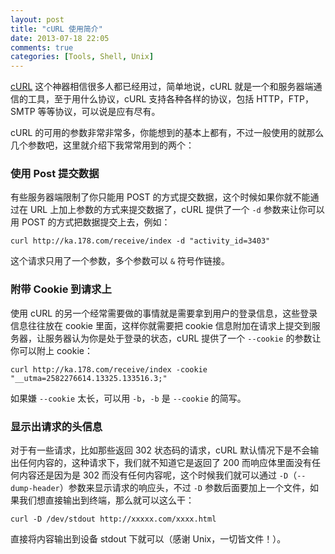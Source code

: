 ```yaml
---
layout: post
title: "cURL 使用简介"
date: 2013-07-18 22:05
comments: true
categories: [Tools, Shell, Unix]
--- 
```


[cURL](http://curl.haxx.se/) 这个神器相信很多人都已经用过，简单地说，cURL 就是一个和服务器端通信的工具，至于用什么协议，cURL 支持各种各样的协议，包括 HTTP，FTP，SMTP 等等协议，可以说是应有尽有。

cURL 的可用的参数非常非常多，你能想到的基本上都有，不过一般使用的就那么几个参数吧，这里就介绍下我常常用到的两个：

### 使用 Post 提交数据

有些服务器端限制了你只能用 POST 的方式提交数据，这个时候如果你就不能通过在 URL 上加上参数的方式来提交数据了，cURL 提供了一个 `-d` 参数来让你可以用 POST 的方式把数据提交上去，例如：

```
curl http://ka.178.com/receive/index -d "activity_id=3403"
```

这个请求只用了一个参数，多个参数可以 `&` 符号作链接。

### 附带 Cookie 到请求上

使用 cURL 的另一个经常需要做的事情就是需要拿到用户的登录信息，这些登录信息往往放在 cookie 里面，这样你就需要把 cookie 信息附加在请求上提交到服务器，让服务器认为你是处于登录的状态，cURL 提供了一个 `--cookie` 的参数让你可以附上 cookie：

```
curl http://ka.178.com/receive/index -cookie "__utma=2582276614.13325.133516.3;"
```

如果嫌 `--cookie` 太长，可以用 `-b`，`-b` 是 `--cookie` 的简写。

### 显示出请求的头信息

对于有一些请求，比如那些返回 302 状态码的请求，cURL 默认情况下是不会输出任何内容的，这种请求下，我们就不知道它是返回了 200 而响应体里面没有任何内容还是因为是 302 而没有任何内容呢，这个时候我们就可以通过 `-D`（`--dump-header`）参数来显示请求的响应头，不过 `-D` 参数后面要加上一个文件，如果我们想直接输出到终端，那么就可以这么干：

```
curl -D /dev/stdout http://xxxxx.com/xxxx.html
```

直接将内容输出到设备 stdout 下就可以（感谢 Unix，一切皆文件！）。